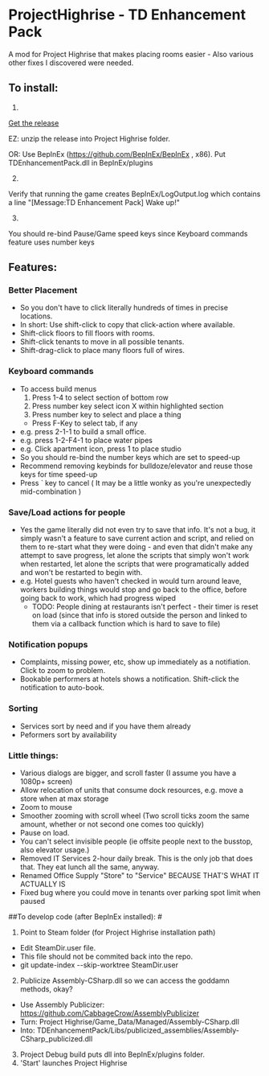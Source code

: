 # ProjectHighrise - TD Enhancement Pack
A mod for Project Highrise that makes placing rooms easier - Also various other fixes I discovered were needed.


## To install: ##
1.
[Get the release](https://github.com/alextd/ProjectHighrise-BetterPlacement/releases)

EZ: unzip the release into Project Highrise folder.

OR: Use BepInEx (https://github.com/BepInEx/BepInEx , x86). Put TDEnhancementPack.dll in BepInEx/plugins

2. 
Verify that running the game creates BepInEx/LogOutput.log which contains a line "[Message:TD Enhancement Pack] Wake up!"

3.
You should re-bind Pause/Game speed keys since Keyboard commands feature uses number keys

## Features: ##
### Better Placement ###
- So you don't have to click literally hundreds of times in precise locations.
- In short: Use shift-click to copy that click-action where available. 
- Shift-click floors to fill floors with rooms.
- Shift-click tenants to move in all possible tenants.
- Shift-drag-click to place many floors full of wires.

### Keyboard commands ###
- To access build menus
  1. Press 1-4 to select section of bottom row
  2. Press number key select icon X within highlighted section
  3. Press number key to select and place a thing
  - Press F-Key to select tab, if any
- e.g. press 2-1-1 to build a small office.
- e.g. press 1-2-F4-1 to place water pipes
- e.g. Click apartment icon, press 1 to place studio
- So you should re-bind the number keys which are set to speed-up
- Recommend removing keybinds for bulldoze/elevator and reuse those keys for time speed-up 
- Press \` key to cancel ( It may be a little wonky as you're unexpectedly mid-combination )

### Save/Load actions for people ###
- Yes the game literally did not even try to save that info. It's not a bug, it simply wasn't a feature to save current action and script, and relied on them to re-start what they were doing - and even that didn't make any attempt to save progress, let alone the scripts that simply won't work when restarted, let alone the scripts that were programatically added and won't be restarted to begin with.
- e.g. Hotel guests who haven't checked in would turn around leave, workers building things would stop and go back to the office, before going back to work, which had progress wiped
  - TODO: People dining at restaurants isn't perfect - their timer is reset on load (since that info is stored outside the person and linked to them via a callback function which is hard to save to file)

### Notification popups ###
- Complaints, missing power, etc, show up immediately as a notifiation. Click to zoom to problem.
- Bookable performers at hotels shows a notification. Shift-click the notification to auto-book.

### Sorting ###
- Services sort by need and if you have them already
- Peformers sort by availability

### Little things: ###
- Various dialogs are bigger, and scroll faster (I assume you have a 1080p+ screen)
- Allow relocation of units that consume dock resources, e.g. move a store when at max storage
- Zoom to mouse
- Smoother zooming with scroll wheel (Two scroll ticks zoom the same amount, whether or not second one comes too quickly)
- Pause on load.
- You can't select invisible people (ie offsite people next to the busstop, also elevator usage.)
- Removed IT Services 2-hour daily break. This is the only job that does that. They eat lunch all the same, anyway.
- Renamed Office Supply "Store" to "Service" BECAUSE THAT'S WHAT IT ACTUALLY IS
- Fixed bug where you could move in tenants over parking spot limit when paused


##To develop code (after BepInEx installed): #
1. Point to Steam folder (for Project Highrise installation path)
  - Edit SteamDir.user file. 
  - This file should not be commited back into the repo.
  - git update-index --skip-worktree SteamDir.user
2. Publicize Assembly-CSharp.dll so we can access the goddamn methods, okay?
  - Use Assembly Publicizer: https://github.com/CabbageCrow/AssemblyPublicizer
  - Turn: Project Highrise/Game_Data/Managed/Assembly-CSharp.dll
  - Into: TDEnhancementPack/Libs/publicized_assemblies/Assembly-CSharp_publicized.dll
3. Project Debug build puts dll into BepInEx/plugins folder. 
4. 'Start' launches Project Highrise
